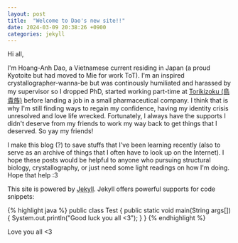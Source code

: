 ```yaml
---
layout: post
title:  "Welcome to Dao's new site!!"
date: 2024-03-09 20:38:26 +0900
categories: jekyll
---
```


Hi all,

I'm Hoang-Anh Dao, a Vietnamese current residing in Japan (a proud Kyotoite but had moved to Mie for work ToT). I'm an inspired crystallographer-wanna-be but was continously humiliated and harassed by my supervisor so I dropped PhD, started working part-time at [Torikizoku (鳥貴族)][Torikizoku (鳥貴族)] before landing a job in a small pharmaceutical company. I think that is why I'm still finding ways to regain my confidence, having my identity crisis unresolved and love life wrecked. Fortunately, I always have the supports I didn't deserve from my friends to work my way back to get things that I deserved. So yay my friends!

I make this blog (?) to save stuffs that I've been learning recently (also to serve as an archive of things that I often have to look up on the Internet). I hope these posts would be helpful to anyone who pursuing structural biology, crystallography, or just need some light readings on how I'm doing. Hope that help :3

This site is powered by [Jekyll][jekyll-page]. Jekyll offers powerful supports for code snippets:

{% highlight java %}
public class Test { 
  public static void main(String args[]) { 
      System.out.println("Good luck you all <3"); 
  } 
} 
{% endhighlight %}

Love you all <3

[Torikizoku (鳥貴族)]: https://torikizoku.co.jp/
[jekyll-page]: https://jekyllrb.com/


